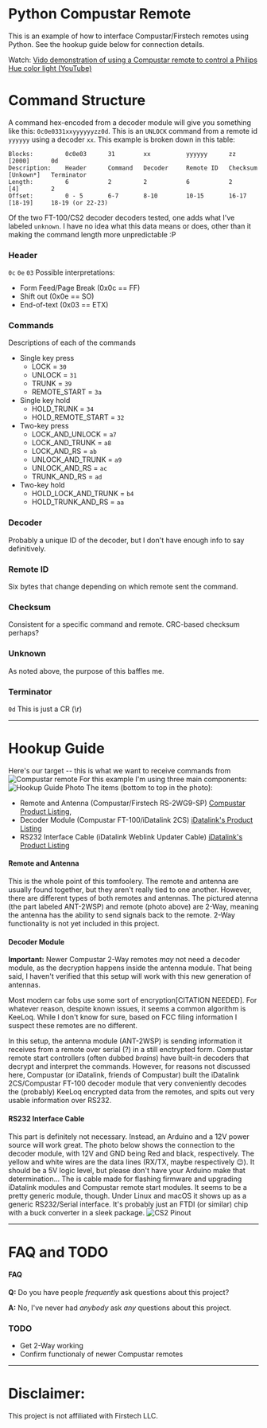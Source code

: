 # Python Compustar Remote
This is an example of how to interface Compustar/Firstech remotes using Python.
See the hookup guide below for connection details.

Watch: [Vido demonstration of using a Compustar remote to control a Philips Hue color light (YouTube)](https://www.youtube.com/watch?v=nWA2bXaIzMM)

# Command Structure

A command hex-encoded from a decoder module will give you something like this:
`0c0e0331xxyyyyyyzz0d`. This is an `UNLOCK` command from a remote id `yyyyyy` using a decoder `xx`.
This example is broken down in this table:
```
Blocks:         0c0e03      31        xx          yyyyyy      zz          [2000]      0d
Description:    Header      Command   Decoder     Remote ID   Checksum    [Unkown*]   Terminator
Length:         6           2         2           6           2           [4]         2
Offset:         0 - 5       6-7       8-10        10-15       16-17       [18-19]     18-19 (or 22-23)
```
Of the two FT-100/CS2 decoder decoders tested, one adds what I've labeled `unknown`. I have no idea what this data means or does, other than it making the command length more unpredictable :P

### Header
`0c` `0e` `03`
Possible interpretations:
- Form Feed/Page Break (0x0c == FF)
- Shift out (0x0e == SO)
- End-of-text (0x03 == ETX)

### Commands
Descriptions of each of the commands
- Single key press
    - LOCK                 = `30`
    - UNLOCK               = `31`
    - TRUNK                = `39`
    - REMOTE_START         = `3a`
- Single key hold
    - HOLD_TRUNK           = `34`
    - HOLD_REMOTE_START    = `32`
- Two-key press
    - LOCK_AND_UNLOCK      = `a7`
    - LOCK_AND_TRUNK       = `a8`
    - LOCK_AND_RS          = `ab`
    - UNLOCK_AND_TRUNK     = `a9`
    - UNLOCK_AND_RS        = `ac`
    - TRUNK_AND_RS         = `ad`
- Two-key hold
    - HOLD_LOCK_AND_TRUNK  = `b4`
    - HOLD_TRUNK_AND_RS    = `aa`

### Decoder
Probably a unique ID of the decoder, but I don't have enough info to say definitively.

### Remote ID
Six bytes that change depending on which remote sent the command.

### Checksum
Consistent for a specific command and remote. CRC-based checksum perhaps?

### Unknown
As noted above, the purpose of this baffles me.

### Terminator
`0d`
This is just a CR (\r)

---

# Hookup Guide
Here's our target -- this is what we want to receive commands from
![Compustar remote](http://i.imgur.com/PDRMJU2.jpg)
For this example I'm using three main components:
![Hookup Guide Photo](http://i.imgur.com/KTe0ogO.jpg)
The items (bottom to top in the photo):
- Remote and Antenna (Compustar/Firstech RS-2WG9-SP) [Compustar Product Listing](https://www.compustar.com/remote-start/prime-g9), 
- Decoder Module (Compustar FT-100/iDatalink 2CS) [iDatalink's Product Listing](http://compustar.idatalink.com/accessories/category/product_id/86)
- RS232 Interface Cable (iDatalink Weblink Updater Cable) [iDatalink's Product Listing](http://www.idatalink.com/accessories/category/product_id/45)

#### Remote and Antenna
This is the whole point of this tomfoolery. The remote and antenna are usually found together, but they aren't really tied to one another. However, there are different types of both remotes and antennas. The pictured atenna (the part labeled ANT-2WSP) and remote (photo above) are 2-Way, meaning the antenna has the ability to send signals back to the remote. 2-Way functionality is not yet included in this project.
#### Decoder Module
**Important:** Newer Compustar 2-Way remotes *may* not need a decoder module, as the decryption happens inside the antenna module. That being said, I haven't verified that this setup will work with this new generation of antennas.

Most modern car fobs use some sort of encryption[CITATION NEEDED]. For whatever reason, despite known issues, it seems a common algorithm is KeeLoq. While I don't know for sure, based on FCC filing information I suspect these remotes are no different.

In this setup, the antenna module (ANT-2WSP) is sending information it receives from a remote over serial (?) in a still enctrypted form. Compustar remote start controllers (often dubbed *brains*) have built-in decoders that decrypt and interpret the commands. However, for reasons not discussed here, Compustar (or iDatalink, friends of Compustar) built the iDatalink 2CS/Compustar FT-100 decoder module that very conveniently decodes the (probably) KeeLoq encrypted data from the remotes, and spits out very usable information over RS232.
#### RS232 Interface Cable
This part is definitely not necessary. Instead, an Arduino and a 12V power source will work great. The photo below shows the connection to the decoder module, with 12V and GND being Red and black, respectively. The yellow and white wires are the data lines (RX/TX, maybe respectively 😉). It should be a 5V logic level, but please don't have your Arduino make that determination...
The is cable made for flashing firmware and upgrading iDatalink modules and Compustar remote start modules. It seems to be a pretty generic module, though. Under Linux and macOS it shows up as a generic RS232/Serial interface. It's probably just an FTDI (or similar) chip with a buck converter in a sleek package.
![CS2 Pinout](http://i.imgur.com/caOVMWB.jpg)

---
# FAQ and TODO

#### FAQ
**Q:** Do you have people *frequently* ask questions about this project?

**A:** No, I've never had *anybody* ask *any* questions about this project.

### TODO
-   Get 2-Way working
-   Confirm functionaly of newer Compustar remotes

---
# Disclaimer:
This project is not affiliated with Firstech LLC.
